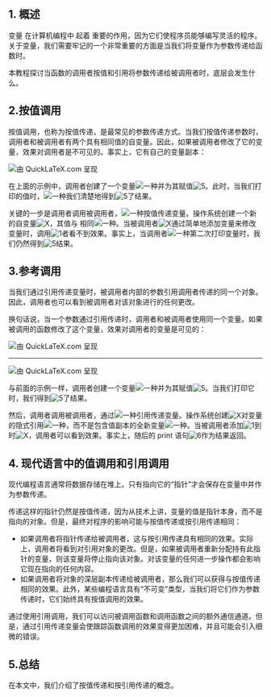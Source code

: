 ## 1. 概述

变量 在计算机编程中 起着 重要的作用，因为它们使程序员能够编写灵活的程序。关于变量，我们需要牢记的一个非常重要的方面是当我们将变量作为参数传递给函数时。

本教程探讨当函数的调用者按值和引用将参数传递给被调用者时，底层会发生什么。

## 2.按值调用

按值调用，也称为按值传递，是最常见的参数传递方式。当我们按值传递参数时，调用者和被调用者有两个具有相同值的自变量。因此，如果被调用者修改了它的变量，效果对调用者是不可见的。事实上，它有自己的变量副本：

![由 QuickLaTeX.com 呈现](https://www.baeldung.com/wp-content/ql-cache/quicklatex.com-8fc693429048d68368e1ad8af9a128bc_l3.svg)

在上面的示例中，调用者创建了一个变量![一种](https://www.baeldung.com/wp-content/ql-cache/quicklatex.com-0e55b0b3943237ccfc96979505679274_l3.svg)并为其赋值![5](https://www.baeldung.com/wp-content/ql-cache/quicklatex.com-48348ef601c56286abf49bafe09c7af1_l3.svg)。此时，当我们打印的值时，![一种](https://www.baeldung.com/wp-content/ql-cache/quicklatex.com-0e55b0b3943237ccfc96979505679274_l3.svg)我们清楚地得到![5](https://www.baeldung.com/wp-content/ql-cache/quicklatex.com-48348ef601c56286abf49bafe09c7af1_l3.svg)了结果。

关键的一步是调用者调用被调用者，![一种](https://www.baeldung.com/wp-content/ql-cache/quicklatex.com-0e55b0b3943237ccfc96979505679274_l3.svg)按值传递变量。操作系统创建一个新的自变量![X](https://www.baeldung.com/wp-content/ql-cache/quicklatex.com-7e5fbfa0bbbd9f3051cd156a0f1b5e31_l3.svg)，其值与 相同![一种](https://www.baeldung.com/wp-content/ql-cache/quicklatex.com-0e55b0b3943237ccfc96979505679274_l3.svg)。当被调用者![X](https://www.baeldung.com/wp-content/ql-cache/quicklatex.com-7e5fbfa0bbbd9f3051cd156a0f1b5e31_l3.svg)通过简单地添加变量来修改变量时，调用![1](https://www.baeldung.com/wp-content/ql-cache/quicklatex.com-69a7c7fb1023d315f416440bca10d849_l3.svg)者看不到效果。事实上，当调用者![一种](https://www.baeldung.com/wp-content/ql-cache/quicklatex.com-0e55b0b3943237ccfc96979505679274_l3.svg)第二次打印变量时，我们仍然得到![5](https://www.baeldung.com/wp-content/ql-cache/quicklatex.com-48348ef601c56286abf49bafe09c7af1_l3.svg)结果。

## 3.参考调用

当我们通过引用传递变量时，被调用者内部的参数引用调用者传递的同一个对象。因此，调用者也可以看到被调用者对该对象进行的任何更改。

换句话说，当一个参数通过引用传递时，调用者和被调用者使用同一个变量。如果被调用的函数修改了这个变量，效果对调用者的变量是可见的：

![由 QuickLaTeX.com 呈现](https://www.baeldung.com/wp-content/ql-cache/quicklatex.com-7896a51847e87504f5169d1bae79c4d8_l3.svg)

-----------------------------------------------------------------------------------

![由 QuickLaTeX.com 呈现](https://www.baeldung.com/wp-content/ql-cache/quicklatex.com-9c7d6482315af63dfa9a983b1c894998_l3.svg)

与前面的示例一样，调用者创建一个变量![一种](https://www.baeldung.com/wp-content/ql-cache/quicklatex.com-0e55b0b3943237ccfc96979505679274_l3.svg)并为其赋值![5](https://www.baeldung.com/wp-content/ql-cache/quicklatex.com-48348ef601c56286abf49bafe09c7af1_l3.svg)。当我们打印它时，我们得到![5](https://www.baeldung.com/wp-content/ql-cache/quicklatex.com-48348ef601c56286abf49bafe09c7af1_l3.svg)了结果。

然后，调用者调用被调用者，通过![一种](https://www.baeldung.com/wp-content/ql-cache/quicklatex.com-0e55b0b3943237ccfc96979505679274_l3.svg)引用传递变量。操作系统创建![X](https://www.baeldung.com/wp-content/ql-cache/quicklatex.com-7e5fbfa0bbbd9f3051cd156a0f1b5e31_l3.svg)对变量的隐式引用![一种](https://www.baeldung.com/wp-content/ql-cache/quicklatex.com-0e55b0b3943237ccfc96979505679274_l3.svg)，而不是包含值副本的全新变量![一种](https://www.baeldung.com/wp-content/ql-cache/quicklatex.com-0e55b0b3943237ccfc96979505679274_l3.svg)。当被调用者添加![1](https://www.baeldung.com/wp-content/ql-cache/quicklatex.com-69a7c7fb1023d315f416440bca10d849_l3.svg)到时![X](https://www.baeldung.com/wp-content/ql-cache/quicklatex.com-7e5fbfa0bbbd9f3051cd156a0f1b5e31_l3.svg)，调用者可以看到效果。事实上，随后的 print 语句![6](https://www.baeldung.com/wp-content/ql-cache/quicklatex.com-e0f9944b50d9bbd66c0a7cb50291dfd6_l3.svg)作为结果返回。

## 4. 现代语言中的值调用和引用调用

现代编程语言通常将数据存储在堆上。只有指向它的“指针”才会保存在变量中并作为参数传递。

传递这样的指针仍然是按值传递，因为从技术上讲，变量的值是指针本身，而不是指向的对象。但是，最终对程序的影响可能与按值传递或按引用传递相同：

-   如果调用者将指针传递给被调用者，这与按引用传递具有相同的效果。实际上，调用者将看到对引用对象的更改。但是，如果被调用者重新分配持有此指针的变量，则该变量将停止指向该对象。对该变量的任何进一步操作都会影响它现在指向的任何内容。
-   如果调用者将对象的深层副本传递给被调用者，那么我们可以获得与按值传递相同的效果。此外，某些编程语言具有“不可变”类型，当我们将它们作为参数传递时，它们始终具有按值调用的效果。

通过使用引用调用，我们可以访问被调用函数和调用函数之间的额外通信通道。但是，通过引用传递变量会使跟踪函数调用的效果变得更加困难，并且可能会引入细微的错误。

## 5.总结

在本文中，我们介绍了按值传递和按引用传递的概念。